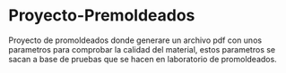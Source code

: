 # Proyecto-Premoldeados
Proyecto de promoldeados donde generare un archivo pdf con unos parametros para comprobar la calidad del material, estos parametros se sacan a base de pruebas que se hacen en laboratorio de promoldeados. 
